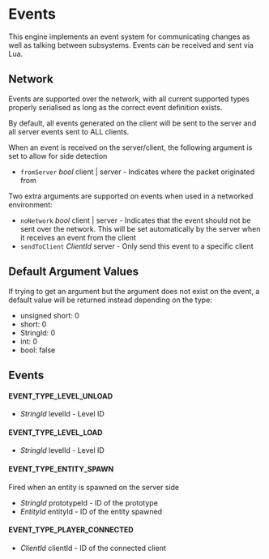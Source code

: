 # Events
This engine implements an event system for communicating changes as well
as talking between subsystems. Events can be received and sent via Lua.

## Network
Events are supported over the network, with all current supported types
properly serialised as long as the correct event definition exists.

By default, all events generated on the client will be sent to the server
and all server events sent to ALL clients.

When an event is received on the server/client, the following argument is
set to allow for side detection
- `fromServer` *bool* client | server - Indicates where the packet
originated from

Two extra arguments are supported on events when used in a networked
environment:
- `noNetwork` *bool* client | server - Indicates that the event should not be
sent over the network. This will be set automatically by the server when
it receives an event from the client
- `sendToClient` *ClientId* server - Only send this event to a specific
client

## Default Argument Values
If trying to get an argument but the argument does not exist on the event,
a default value will be returned instead depending on the type:
- unsigned short: 0
- short: 0
- StringId: 0
- int: 0
- bool: false

## Events
#### EVENT_TYPE_LEVEL_UNLOAD
- *StringId* levelId - Level ID

#### EVENT_TYPE_LEVEL_LOAD
- *StringId* levelId - Level ID

#### EVENT_TYPE_ENTITY_SPAWN
Fired when an entity is spawned on the server side
- *StringId* prototypeId - ID of the prototype
- *EntityId* entityId - ID of the entity spawned

#### EVENT_TYPE_PLAYER_CONNECTED
- *ClientId* clientId - ID of the connected client